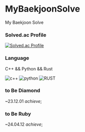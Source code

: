 # MyBaekjoonSolve
My Baekjoon Solve

### Solved.ac Profile
[![Solved.ac Profile](http://mazassumnida.wtf/api/v2/generate_badge?boj=redcube231)](https://solved.ac/redcube231/)

### Language

C++ && Python && Rust

![c++](https://img.shields.io/badge/C++-F35181.svg?&style=for-the-badge&logo=Cplusplus&logoColor=white)
![python](https://img.shields.io/badge/Python-3776AB.svg?&style=for-the-badge&logo=Python&logoColor=white)
![RUST](https://img.shields.io/badge/RUST-000000.svg?&style=for-the-badge&logo=RUST&logoColor=white)
<!-- ![ROS](https://img.shields.io/badge/ROS-22314E.svg?&style=for-the-badge&logo=ros&logoColor=white) -->

### to Be Diamond
~23.12.01 *achieve*;

### to Be Ruby
~24.04.12 *achieve*;
